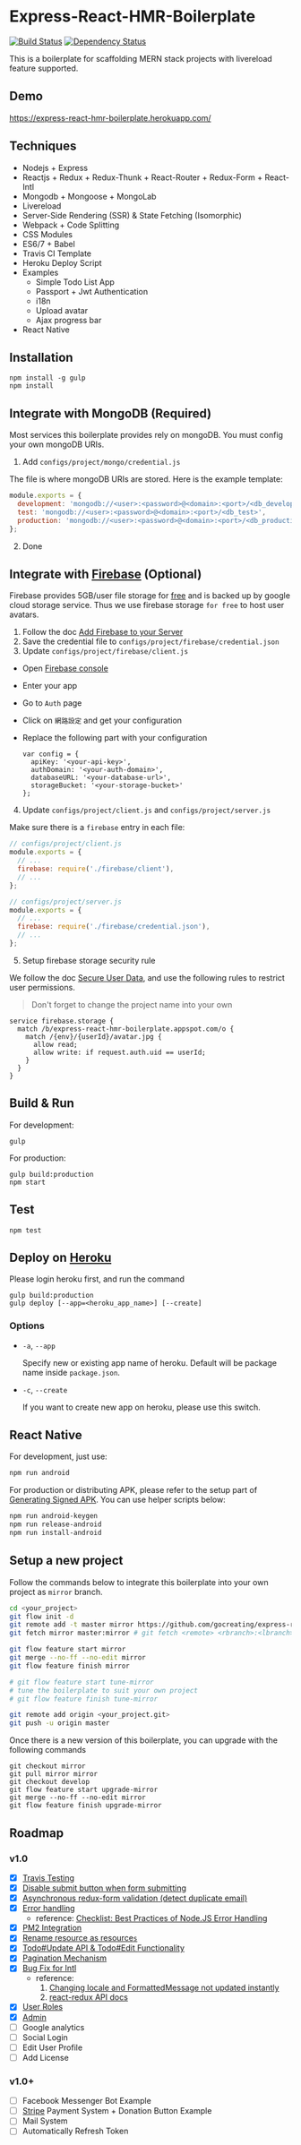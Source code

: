 # Express-React-HMR-Boilerplate

[![Build Status](https://travis-ci.org/gocreating/express-react-hmr-boilerplate.svg?branch=dev)](https://travis-ci.org/gocreating/express-react-hmr-boilerplate)
[![Dependency Status](https://david-dm.org/gocreating/express-react-hmr-boilerplate.svg)](https://david-dm.org/gocreating/express-react-hmr-boilerplate)

This is a boilerplate for scaffolding MERN stack projects with livereload feature supported.

## Demo

<https://express-react-hmr-boilerplate.herokuapp.com/>

## Techniques

- Nodejs + Express
- Reactjs + Redux + Redux-Thunk + React-Router + Redux-Form + React-Intl
- Mongodb + Mongoose + MongoLab
- Livereload
- Server-Side Rendering (SSR) & State Fetching (Isomorphic)
- Webpack + Code Splitting
- CSS Modules
- ES6/7 + Babel
- Travis CI Template
- Heroku Deploy Script
- Examples
  - Simple Todo List App
  - Passport + Jwt Authentication
  - i18n
  - Upload avatar
  - Ajax progress bar
- React Native

## Installation

```
npm install -g gulp
npm install
```

## Integrate with MongoDB (**Required**)

Most services this boilerplate provides rely on mongoDB. You must config your own mongoDB URIs.

1. Add `configs/project/mongo/credential.js`

  The file is where mongoDB URIs are stored. Here is the example template:

  ```js
  module.exports = {
    development: 'mongodb://<user>:<password>@<domain>:<port>/<db_development>',
    test: 'mongodb://<user>:<password>@<domain>:<port>/<db_test>',
    production: 'mongodb://<user>:<password>@<domain>:<port>/<db_production>',
  };
  ```

2. Done

## Integrate with [Firebase](https://console.firebase.google.com/) (Optional)

Firebase provides 5GB/user file storage for [free](https://firebase.google.com/pricing/) and is backed up by google cloud storage service. Thus we use firebase storage `for free` to host user avatars.

1. Follow the doc [Add Firebase to your Server](https://firebase.google.com/docs/server/setup)
2. Save the credential file to `configs/project/firebase/credential.json`
3. Update `configs/project/firebase/client.js`

  - Open [Firebase console](https://console.firebase.google.com/)
  - Enter your app
  - Go to `Auth` page
  - Click on `網路設定` and get your configuration
  - Replace the following part with your configuration

    ```
    var config = {
      apiKey: '<your-api-key>',
      authDomain: '<your-auth-domain>',
      databaseURL: '<your-database-url>',
      storageBucket: '<your-storage-bucket>'
    };
    ```
4. Update `configs/project/client.js` and `configs/project/server.js`

  Make sure there is a `firebase` entry in each file:
  ```js
  // configs/project/client.js
  module.exports = {
    // ...
    firebase: require('./firebase/client'),
    // ...
  };
  ```

  ```js
  // configs/project/server.js
  module.exports = {
    // ...
    firebase: require('./firebase/credential.json'),
    // ...
  };
  ```
5. Setup firebase storage security rule

  We follow the doc [Secure User Data](https://firebase.google.com/docs/storage/security/user-security), and use the following rules to restrict user permissions.

  > Don't forget to change the project name into your own

  ```
  service firebase.storage {
    match /b/express-react-hmr-boilerplate.appspot.com/o {
      match /{env}/{userId}/avatar.jpg {
      	allow read;
        allow write: if request.auth.uid == userId;
      }
    }
  }
  ```

## Build & Run

For development:
```
gulp
```

For production:
```
gulp build:production
npm start
```

## Test

```
npm test
```

## Deploy on [Heroku](https://www.heroku.com/)

Please login heroku first, and run the command

```
gulp build:production
gulp deploy [--app=<heroku_app_name>] [--create]
```

### Options

- `-a`, `--app`

  Specify new or existing app name of heroku. Default will be package name inside `package.json`.

- `-c`, `--create`

  If you want to create new app on heroku, please use this switch.

## React Native

For development, just use:

```bash
npm run android
```

For production or distributing APK, please refer to the setup part of [Generating Signed APK](https://facebook.github.io/react-native/docs/signed-apk-android.html). You can use helper scripts below:

```bash
npm run android-keygen
npm run release-android
npm run install-android
```

## Setup a new project

Follow the commands below to integrate this boilerplate into your own project as `mirror` branch.

``` bash
cd <your_project>
git flow init -d
git remote add -t master mirror https://github.com/gocreating/express-react-hmr-boilerplate.git
git fetch mirror master:mirror # git fetch <remote> <rbranch>:<lbranch>

git flow feature start mirror
git merge --no-ff --no-edit mirror
git flow feature finish mirror

# git flow feature start tune-mirror
# tune the boilerplate to suit your own project
# git flow feature finish tune-mirror

git remote add origin <your_project.git>
git push -u origin master
```

Once there is a new version of this boilerplate, you can upgrade with the following commands

```
git checkout mirror
git pull mirror mirror
git checkout develop
git flow feature start upgrade-mirror
git merge --no-ff --no-edit mirror
git flow feature finish upgrade-mirror
```

## Roadmap

### v1.0

- [x] [Travis Testing](https://github.com/gocreating/express-react-hmr-boilerplate/commit/e5273694dd5a75305e8a778c0ac660d2e7340916)
- [x] [Disable submit button when form submitting](https://github.com/gocreating/express-react-hmr-boilerplate/commit/88557e47a978238b0a0dee198a7c86f0aa01145a)
- [x] [Asynchronous redux-form validation (detect duplicate email)](https://github.com/gocreating/express-react-hmr-boilerplate/commit/4eff5b583b6ab3a70f36441d77805550c4224b14)
- [x] [Error handling](https://github.com/gocreating/express-react-hmr-boilerplate/commit/ca4db0d594e13950e46b32c5458e1a695136c0c3)
  - reference: [Checklist: Best Practices of Node.JS Error Handling](http://goldbergyoni.com/checklist-best-practices-of-node-js-error-handling/)
- [x] [PM2 Integration](https://github.com/gocreating/express-react-hmr-boilerplate/commit/e427d7c3a9efea971557b0a2d7a6397b43ca4760)
- [x] [Rename resource as resource`s`](https://github.com/gocreating/express-react-hmr-boilerplate/commit/039baadff0bdb22e5340153a2a9fe1935f87b7d9)
- [x] [Todo#Update API & Todo#Edit Functionality](https://github.com/gocreating/express-react-hmr-boilerplate/commit/daf1773e9e1bd43f7ce4b0106a77b03b78ae6c0c)
- [x] [Pagination Mechanism](https://github.com/gocreating/express-react-hmr-boilerplate/commit/9668797568b5d4b6a3c7f6f47e54dff9ed343802)
- [x] [Bug Fix for Intl](https://github.com/gocreating/express-react-hmr-boilerplate/commit/49f085f51054c7d8f8a7968f616a8ffc01458094)
  - reference:
    1. [Changing locale and FormattedMessage not updated instantly](https://github.com/yahoo/react-intl/issues/371)
    2. [react-redux API docs](https://github.com/reactjs/react-redux/blob/master/docs/api.md#connectmapstatetoprops-mapdispatchtoprops-mergeprops-options)
- [x] [User Roles](https://github.com/gocreating/express-react-hmr-boilerplate/commit/1613ea6e4253f8216946ef0fc1f989293ed60e61)
- [x] [Admin](https://github.com/gocreating/express-react-hmr-boilerplate/commit/4321886d3c9ecfb047013d1daa76c0ee3ca5412c)
- [ ] Google analytics
- [ ] Social Login
- [ ] Edit User Profile
- [ ] Add License

### v1.0+

- [ ] Facebook Messenger Bot Example
- [ ] [Stripe](https://stripe.com/) Payment System + Donation Button Example
- [ ] Mail System
- [ ] Automatically Refresh Token
